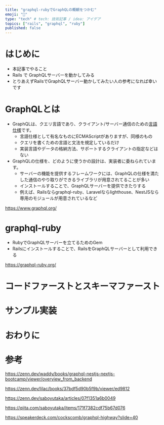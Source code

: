 ```yaml
---
title: "graphql-rubyでGraphQLの概観をつかむ"
emoji: "👻"
type: "tech" # tech: 技術記事 / idea: アイデア
topics: ["rails", "graphql", "ruby"]
published: false
---
```



# はじめに

- 本記事でやること
- Rails で GraphQLサーバーを動かしてみる
- とりあえずRailsでGraphQLサーバー動かしてみたい人の参考になれば幸いです


# GraphQLとは

- GraphQLは、クエリ言語であり、クライアント/サーバー通信のための[言語仕様](https://spec.graphql.org/October2021/)です。
    - 言語仕様として有名なものにECMAScriptがありますが、同様のもの
    - クエリを書くための言語と文法を規定しているだけ
    - 実装言語やデータの格納方法、サポートするクライアントの指定などはない
- GraphQLの仕様を、どのように使うかの設計は、実装者に委ねられています。
    - サーバーの機能を提供するフレームワークには、GraphQLの仕様を満たした通信のやり取りができるライブラリが用意されてることが多い
    - インストールすることで、GraphQLサーバーを提供できたりする
    - 例えば、Railsならgraphql-ruby、Laravelならlighthouse、NestJSなら専用のモジュールが用意されているなど

https://www.graphql.org/


# graphql-ruby

- RubyでGraphQLサーバーを立てるためのGem
- Railsにインストールすることで、RailsをGraphQLサーバーとして利用できる

https://graphql-ruby.org/

# コードファーストとスキーマファースト

# サンプル実装

# おわりに

# 参考

https://zenn.dev/waddy/books/graphql-nestjs-nextjs-bootcamp/viewer/overview_from_backend

https://zenn.dev/lilac/books/37bdf5d90b5f9b/viewer/ed9812

https://zenn.dev/saboyutaka/articles/07f1351a6b0049

https://qiita.com/saboyutaka/items/171f7382cdf75b67d076

https://speakerdeck.com/cockscomb/graphql-highway?slide=40
